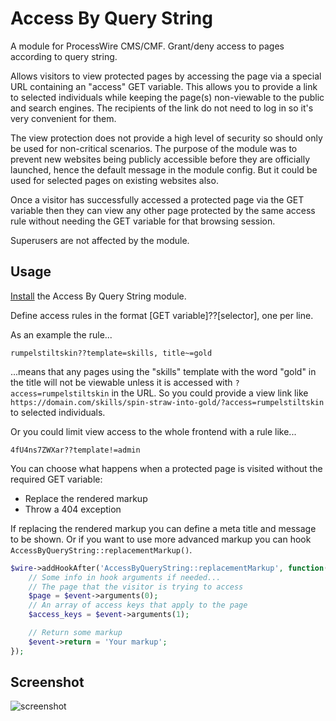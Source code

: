 # Access By Query String

A module for ProcessWire CMS/CMF. Grant/deny access to pages according to query string.

Allows visitors to view protected pages by accessing the page via a special URL containing an "access" GET variable. This allows you to provide a link to selected individuals while keeping the page(s) non-viewable to the public and search engines. The recipients of the link do not need to log in so it's very convenient for them.

The view protection does not provide a high level of security so should only be used for non-critical scenarios. The purpose of the module was to prevent new websites being publicly accessible before they are officially launched, hence the default message in the module config. But it could be used for selected pages on existing websites also.

Once a visitor has successfully accessed a protected page via the GET variable then they can view any other page protected by the same access rule without needing the GET variable for that browsing session.

Superusers are not affected by the module.

## Usage

[Install](http://modules.processwire.com/install-uninstall/) the Access By Query String module.

Define access rules in the format [GET variable]??[selector], one per line.

As an example the rule...

```
rumpelstiltskin??template=skills, title~=gold
```

...means that any pages using the "skills" template with the word "gold" in the title will not be viewable unless it is accessed with `?access=rumpelstiltskin` in the URL. So you could provide a view link like `https://domain.com/skills/spin-straw-into-gold/?access=rumpelstiltskin` to selected individuals.

Or you could limit view access to the whole frontend with a rule like...

```
4fU4ns7ZWXar??template!=admin
```

You can choose what happens when a protected page is visited without the required GET variable:

* Replace the rendered markup
* Throw a 404 exception

If replacing the rendered markup you can define a meta title and message to be shown. Or if you want to use more advanced markup you can hook `AccessByQueryString::replacementMarkup()`.

```php
$wire->addHookAfter('AccessByQueryString::replacementMarkup', function(HookEvent $event) {
    // Some info in hook arguments if needed...
    // The page that the visitor is trying to access
    $page = $event->arguments(0);
    // An array of access keys that apply to the page
    $access_keys = $event->arguments(1);

    // Return some markup
    $event->return = 'Your markup';
});
```

## Screenshot

![screenshot](https://user-images.githubusercontent.com/1538852/55221824-48ef4a80-526f-11e9-9529-efeffe21c4cd.png)